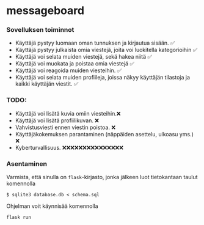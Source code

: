 # messageboard

### Sovelluksen toiminnot

* Käyttäjä pystyy luomaan oman tunnuksen ja kirjautua sisään. ✅
* Käyttäjä pystyy julkaista omia viestejä, joita voi luokitella kategorioihin ✅
* Käyttäjä voi selata muiden viestejä, sekä hakea niitä ✅
* Käyttäjä voi muokata ja poistaa omia viestejä ✅
* Käyttäjä voi reagoida muiden viesteihin. ✅
* Käyttäjä voi selata muiden profiileja, joissa näkyy käyttäjän tilastoja ja kaikki käyttäjän viestit. ✅

### TODO:
* Käyttäjä voi lisätä kuvia omiin viesteihin.❌
* Käyttäjä voi lisätä profiilikuvan. ❌
* Vahvistusviesti ennen viestin poistoa. ❌
* Käyttäjäkokemuksen parantaminen (näppäiden asettelu, ulkoasu yms.) ❌ 
* Kyberturvallisuus. ❌❌❌❌❌❌❌❌❌❌❌❌❌❌❌

### Asentaminen
Varmista, että sinulla on `flask`-kirjasto, jonka jälkeen luot tietokantaan taulut komennolla

```
$ sqlite3 database.db < schema.sql
```

Ohjelman voit käynnisää komennolla

```
flask run
```
